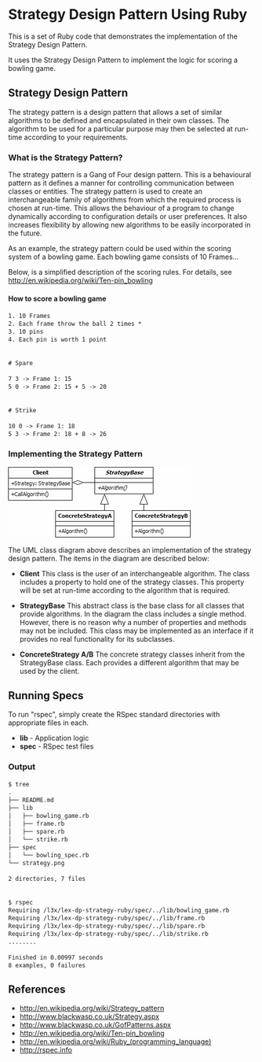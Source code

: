 Strategy Design Pattern Using Ruby
==================================

This is a set of Ruby code that demonstrates the implementation of the Strategy Design Pattern.

It uses the Strategy Design Pattern to implement the logic for scoring a bowling game.

## Strategy Design Pattern
The strategy pattern is a design pattern that allows a set of similar algorithms to be defined and encapsulated in their own classes. The algorithm to be used for a particular purpose may then be selected at run-time according to your requirements.

### What is the Strategy Pattern?
The strategy pattern is a Gang of Four design pattern. This is a behavioural pattern as it defines a manner for controlling communication between classes or entities. The strategy pattern is used to create an interchangeable family of algorithms from which the required process is chosen at run-time. This allows the behaviour of a program to change dynamically according to configuration details or user preferences. It also increases flexibility by allowing new algorithms to be easily incorporated in the future.

As an example, the strategy pattern could be used within the scoring system of a bowling game.  Each bowling game consists of 10 Frames...

Below, is a simplified description of the scoring rules.  For details, see http://en.wikipedia.org/wiki/Ten-pin_bowling

#### How to score a bowling game
```
1. 10 Frames
2. Each frame throw the ball 2 times *
3. 10 pins
4. Each pin is worth 1 point


# Spare

7 3 -> Frame 1: 15
5 0 -> Frame 2: 15 + 5 -> 20


# Strike

10 0 -> Frame 1: 18
5 3 -> Frame 2: 18 + 8 -> 26
```


### Implementing the Strategy Pattern
![Strategy Design Pattern](./strategy.png "Strategy Design Pattern")

The UML class diagram above describes an implementation of the strategy design pattern. The items in the diagram are described below:

- **Client** This class is the user of an interchangeable algorithm. The class includes a property to hold one of the strategy classes. This property will be set at run-time according to the algorithm that is required.

- **StrategyBase** This abstract class is the base class for all classes that provide algorithms. In the diagram the class includes a single method. However, there is no reason why a number of properties and methods may not be included. This class may be implemented as an interface if it provides no real functionality for its subclasses.

- **ConcreteStrategy A/B** The concrete strategy classes inherit from the StrategyBase class. Each provides a different algorithm that may be used by the client.


## Running Specs

To run "rspec", simply create the RSpec standard directories with appropriate files in each.

- **lib** - Application logic
- **spec** - RSpec test files


### Output
```
$ tree
.
├── README.md
├── lib
│   ├── bowling_game.rb
│   ├── frame.rb
│   ├── spare.rb
│   └── strike.rb
├── spec
│   └── bowling_spec.rb
└── strategy.png

2 directories, 7 files


$ rspec
Requiring /l3x/lex-dp-strategy-ruby/spec/../lib/bowling_game.rb
Requiring /l3x/lex-dp-strategy-ruby/spec/../lib/frame.rb
Requiring /l3x/lex-dp-strategy-ruby/spec/../lib/spare.rb
Requiring /l3x/lex-dp-strategy-ruby/spec/../lib/strike.rb
........

Finished in 0.00997 seconds
8 examples, 0 failures
```


## References
- http://en.wikipedia.org/wiki/Strategy_pattern
- http://www.blackwasp.co.uk/Strategy.aspx
- http://www.blackwasp.co.uk/GofPatterns.aspx
- http://en.wikipedia.org/wiki/Ten-pin_bowling
- http://en.wikipedia.org/wiki/Ruby_(programming_language)
- http://rspec.info

